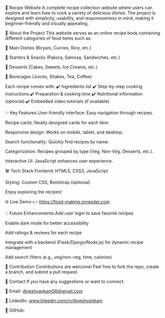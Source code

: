 🍲 Recipe Website
A complete recipe collection website where users can explore and learn how to cook a variety of delicious dishes.
The project is designed with simplicity, usability, and responsiveness in mind, making it beginner-friendly and visually appealing.

📖 About the Project
This website serves as an online recipe book containing different categories of food items such as:

🍛 Main Dishes (Biryani, Curries, Rice, etc.)

🥗 Starters & Snacks (Pakora, Samosa, Sandwiches, etc.)

🍰 Desserts (Cakes, Sweets, Ice Creams, etc.)

🥤 Beverages (Juices, Shakes, Tea, Coffee)

Each recipe comes with:
✔️ Ingredients list
✔️ Step-by-step cooking instructions
✔️ Preparation & cooking time
✔️ Nutritional information (optional) 
✔️ Embedded video tutorials (if available)

✨ Key Features
User-friendly interface: Easy navigation through recipes.

Recipe cards: Neatly designed cards for each item.

Responsive design: Works on mobile, tablet, and desktop.

Search functionality: Quickly find recipes by name.

Categorization: Recipes grouped by type (Veg, Non-Veg, Desserts, etc.).

Interactive UI: JavaScript enhances user experience.

🛠️ Tech Stack
Frontend: HTML5, CSS3, JavaScript

Styling: Custom CSS, Bootstrap (optional)

Enjoy exploring the recipes!

🌐 Live Demo
👉 https://food-making.onrender.com

💡 Future Enhancements
Add user login to save favorite recipes

Enable dark mode for better accessibility

Add ratings & reviews for each recipe

Integrate with a backend (Flask/Django/Node.js) for dynamic recipe management

Add search filters (e.g., veg/non-veg, time, calories)

🤝 Contribution
Contributions are welcome! Feel free to fork the repo, create a branch, and submit a pull request.

📧 Contact
If you have any suggestions or want to connect:

📩 Email: dineshvankam56@gmail.com

💼 LinkedIn: www.linkedin.com/in/dineshvankam

🐙 GitHub: 
